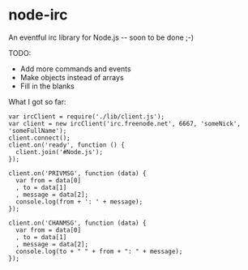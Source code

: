 node-irc
=============

An eventful irc library for Node.js -- soon to be done ;-)

TODO: 
- Add more commands and events
- Make objects instead of arrays
- Fill in the blanks

What I got so far:

    var ircClient = require('./lib/client.js');
    var client = new ircClient('irc.freenode.net', 6667, 'someNick', 'someFullName');
    client.connect();
    client.on('ready', function () {
      client.join('#Node.js');
    });

    client.on('PRIVMSG', function (data) {
      var from = data[0]
      , to = data[1]
      , message = data[2];
      console.log(from + ': ' + message);
    });

    client.on('CHANMSG', function (data) {
      var from = data[0]
      , to = data[1]
      , message = data[2];
      console.log(to + " " + from + ": " + message);
    });


